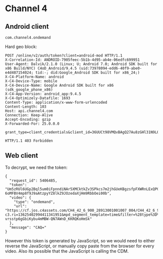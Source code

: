 # Channel 4

## Android client

~~~
com.channel4.ondemand
~~~

Hard geo block:

~~~
POST /online/v2/auth/token?client=android-mod HTTP/1.1
X-Correlation-Id: ANDROID-7905feec-5b1b-4d95-ab4e-06edfc699951
User-Agent: Dalvik/2.1.0 (Linux; U; Android 7.0; Android SDK built for x86 Build/NYC) C4oD_Android/9.4.5 (uid:73978094-edd6-40f9-abe0-e4d487154024; tid:-; did:Google_Android SDK built for x86_24;)
X-C4-Platform-Name: android
X-C4-Device-Type: mobile
X-C4-Device-Name: Google Android SDK built for x86 (sdk_google_phone_x86)
X-C4-App-Version: android_app:9.4.5
X-C4-Optimizely-Datafile: 1693
Content-Type: application/x-www-form-urlencoded
Content-Length: 103
Host: api.channel4.com
Connection: Keep-Alive
Accept-Encoding: gzip
X-Forwarded-For: 25.0.0.0

grant_type=client_credentials&client_id=36UUCt98VMQvBAgQ27Au8zGHl31N9LQ1&client_secret=JYswyHvGe62VlikW

HTTP/1.1 403 Forbidden
~~~

## Web client

To decrypt, we need the token:

~~~
{
  "request_id": 5406485,
  "token": "Um5zRUl6UGp2Bql5um0iFpnndiNAr5XMCktkZv3SPkcs7m2jhGUeKBgzsfpFXWRnLExQPGZgrvQFvGQkCWI9zVplmUTMP0B18UnkniVdI9SyAIgQ-6oMFBV4mp8f9J9aAtzpyYZ8lkZ9JOzedaXjHm9RbbOei00b",
  "video": {
    "type": "ondemand",
    "url": "https://cf.jos.c4assets.com/CH4_42_6_900_28913001001007_004/CH4_42_6_900_28913001001007_004_J01.ism/stream.mpd?c3.ri=13625402994411341951&mpd_segment_template=time&filter=%28type%3D%3D%22video%22%26%26%28%28DisplayHeight%3E%3D288%29%26%26%28systemBitrate%3C4800000%29%29%29%7C%7Ctype%21%3D%22video%22&ts=1652400620&e=600&st=IKK-vrsstp6gGbiKybu4mMBW-QN7AWnD_KKRQKoHmSk"
  },
  "message": "CAQ="
}
~~~

However this token is generated by JavaScript, so we would need to either
reverse the JavaScript, or manually copy paste from the browser for every video.
Also its possible that the JavaScript is calling the CDM.

